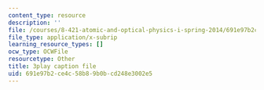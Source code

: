 ```yaml
---
content_type: resource
description: ''
file: /courses/8-421-atomic-and-optical-physics-i-spring-2014/691e97b2ce4c58b89b0bcd248e3002e5_gA1ZO0xBiYg.vtt
file_type: application/x-subrip
learning_resource_types: []
ocw_type: OCWFile
resourcetype: Other
title: 3play caption file
uid: 691e97b2-ce4c-58b8-9b0b-cd248e3002e5
---
```

